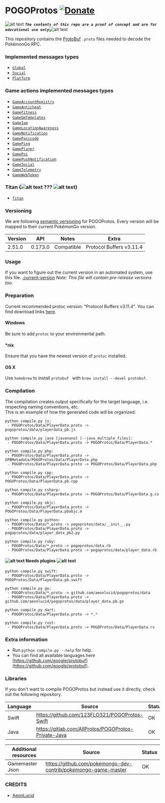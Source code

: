 <!-- define variables -->
[1.1]: http://i.imgur.com/M4fJ65n.png (ATTENTION)

POGOProtos [![Donate](https://img.shields.io/badge/Donate-PayPal-green.svg)](https://www.paypal.me/rocketbot)
===================

![alt text][1.1] <strong><em>`The contents of this repo are a proof of concept and are for educational use only`</em></strong>![alt text][1.1]<br/>

This repository contains the [ProtoBuf](https://github.com/google/protobuf) `.proto` files needed to decode the PokémonGo RPC.

### Implemented messages types
 - [``Global``](https://gitlab.com/AllProtos/POGOProtos-Private/blob/master/src/POGOProtos/Networking/Requests/RequestType.proto)
 - [``Social``](https://gitlab.com/AllProtos/POGOProtos-Private/blob/master/src/POGOProtos/Networking/Social/SocialAction.proto)
 - [``Platform``](https://gitlab.com/AllProtos/POGOProtos-Private/blob/master/src/POGOProtos/Networking/Platform/PlatformRequestType.proto) 

### Game actions implemented messages types
 - [``GameAccountRegistry``](https://gitlab.com/AllProtos/POGOProtos-Private/blob/master/src/POGOProtos/Networking/Game/GameAccountRegistry/GameAccountRegistryActions.proto)
 - [``GameAnticheat``](https://gitlab.com/AllProtos/POGOProtos-Private/blob/master/src/POGOProtos/Networking/Game/GameAnticheat/GameAnticheatAction.proto)
 - [``GameFitness``](https://gitlab.com/AllProtos/POGOProtos-Private/blob/master/src/POGOProtos/Networking/Game/GameFitness/GameFitnessAction.proto)
 - [``GameGmTemplates``](https://gitlab.com/AllProtos/POGOProtos-Private/blob/master/src/POGOProtos/Networking/Game/GameGmTemplates/GameGmTemplatesAction.proto)
 - [``GameIap``](https://gitlab.com/AllProtos/POGOProtos-Private/blob/master/src/POGOProtos/Networking/Game/GameIap/GameIapAction.proto)
 - [``GameLocationAwareness``](https://gitlab.com/AllProtos/POGOProtos-Private/blob/master/src/POGOProtos/Networking/Game/GameLocationAwareness/GameLocationAwarenessAction.proto)
 - [``GameNotification``](https://gitlab.com/AllProtos/POGOProtos-Private/blob/master/src/POGOProtos/Networking/Game/GameNotification/GameNotificationAction.proto)
 - [``GamePasscode``](https://gitlab.com/AllProtos/POGOProtos-Private/blob/master/src/POGOProtos/Networking/Game/GamePasscode/GamePasscodeAction.proto)
 - [``GamePing``](https://gitlab.com/AllProtos/POGOProtos-Private/blob/master/src/POGOProtos/Networking/Game/GamePing/GamePingAction.proto)
 - [``GamePlayer``](https://gitlab.com/AllProtos/POGOProtos-Private/blob/master/src/POGOProtos/Networking/Game/GamePlayer/GamePlayerAction.proto)
 - [``GamePoi``](https://gitlab.com/AllProtos/POGOProtos-Private/blob/master/src/POGOProtos/Networking/Game/GamePoi/GamePoiAction.proto)
 - [``GamePushNotification``](https://gitlab.com/AllProtos/POGOProtos-Private/blob/master/src/POGOProtos/Networking/Game/GamePushNotification/GamePushNotificationAction.proto)
 - [``GameSocial``](https://gitlab.com/AllProtos/POGOProtos-Private/blob/master/src/POGOProtos/Networking/Game/GameSocial/GameSocialAction.proto)
 - [``GameTelemetry``](https://gitlab.com/AllProtos/POGOProtos-Private/blob/master/src/POGOProtos/Networking/Game/GameTelemetry/GameTelemetryAction.proto)
 - [``GameWebToken``](https://gitlab.com/AllProtos/POGOProtos-Private/blob/master/src/POGOProtos/Networking/Game/GameWebToken/GameWebTokenAction.proto)
   
### Titan (![alt text][1.1] ??? ![alt text][1.1])
 - [``Titan``](https://gitlab.com/AllProtos/POGOProtos-Private/blob/master/src/POGOProtos/Networking/Titan)

### Versioning
We are following [semantic versioning](http://semver.org/) for POGOProtos.  Every version will be mapped to their current PokémonGo version.

| Version      | API           | Notes           | Extra                           |
|--------------|---------------|-----------------|---------------------------------|
| 2.51.0       | 0.173.0       | Compatible      |  Protocol Buffers v3.11.4       |

### Usage
If you want to figure out the current version in an automated system, use this file.
[.current-version](https://gitlab.com/AllProtos/POGOProtos-Private/raw/master/.current-version)
*Note: This file will contain pre-release versions too.*

### Preparation
Current recommended protoc version: "Protocol Buffers v3.11.4".
You can find download links [here](https://github.com/google/protobuf/releases).

#### Windows
Be sure to add `protoc` to your environmental path.

#### *nix
Ensure that you have the newest version of `protoc` installed.

#### OS X
Use `homebrew` to install `protobuf ` with `brew install --devel protobuf`.

### Compilation
The compilation creates output specifically for the target language, i.e. respecting naming conventions, etc.  
This is an example of how the generated code will be organized:

```
python compile.py js:
 - POGOProtos/Data/PlayerData.proto -> pogoprotos/data/playerdata_pb.js
```

```
python compile.py java [javanano] [--java_multiple_files]:
 - POGOProtos/Data/PlayerData.proto -> POGOProtos/Data/PlayerData.*
```

```
python compile.py php:
 - POGOProtos/Data/PlayerData.proto -> GPBMetadata/POGOProtos/Data/PlayerData.php
 - POGOProtos/Data/PlayerData.proto -> POGOProtos/Data/PlayerData.php
```

```
python compile.py cpp:
 - POGOProtos/Data/PlayerData.proto -> POGOProtos/Data/PlayerData.pb.cpp
```

```
python compile.py csharp:
 - POGOProtos/Data/PlayerData.proto -> POGOProtos/Data/PlayerData.g.cs
```

```
python compile.py objc:
 - POGOProtos/Data/PlayerData.proto -> POGOProtos/Data/PlayerData.pbobjc.m
```

```
python compile.py python:
 - POGOProtos/Data/*.proto -> pogoprotos/data/__init__.py
 - POGOProtos/Data/PlayerData.proto -> pogoprotos/data/player_data_pb2.py
```

```
python compile.py ruby:
 - POGOProtos/Data/*.proto -> pogoprotos/data.rb
 - POGOProtos/Data/PlayerData.proto -> pogoprotos/data/player_data.rb
``` 

#### ![alt text][1.1] Needs plugins ![alt text][1.1]
```
python compile.py swift:
 - POGOProtos/Data/PlayerData.proto -> POGOProtos/Data/PlayerData.pb.swift
```

```
python compile.py go:
 - POGOProtos/Data/*.proto -> github.com/aeonlucid/pogoprotos/data
 - POGOProtos/Data/PlayerData.proto -> github.com/aeonlucid/pogoprotos/data/player_data.pb.go
```

```
python compile.py dart:
 - POGOProtos/Data/PlayerData.proto -> *.*
```

```
python compile.py rust:
 - POGOProtos/Data/PlayerData.proto -> POGOProtos/Data/PlayerData.rs
```

### Extra information
 - Run ```python compile.py --help``` for help.
 - You can find all available languages here [https://github.com/google/protobuf](https://github.com/google/protobuf).
 
### Libraries
If you don't want to compile POGOProtos but instead use it directly, check out the following repository.

| Language              | Source                                                                               | Status                                                                                                                       |
|-----------------------|--------------------------------------------------------------------------------------|--------
| Swift                 | https://github.com/123FLO321/POGOProtos-Swift                                        |  OK                                                                                                                         |                                                                                                                         |
| Java                  | https://gitlab.com/AllProtos/POGOProtos-Private-Java                                 |  OK                                                                                                                          |

| Additional resources  | Source                                                                               | Status 
|-----------------------|--------------------------------------------------------------------------------------|--------
| Gamemaster Json       | https://github.com/pokemongo-dev-contrib/pokemongo-game-master                       |  OK    

### CREDITS
 - [AeonLucid](https://github.com/AeonLucid)
